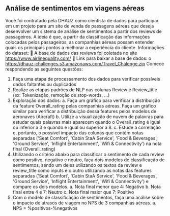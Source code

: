 ## Análise de sentimentos em viagens aéreas 
Você foi contratado pela DHAUZ como cientista de dados para participar em um 
projeto para um site de venda de passagens aéreas que deseja desenvolver um 
sistema de análise de sentimentos a partir dos reviews de passageiros. A ideia é 
que, a partir da classificação das informações colocadas pelos passageiros, as 
companhias aéreas possam entender quais os principais pontos a melhorar a 
experiência do cliente. 
Informações do dataset: 
 A base de dados das reviews foi coletada no site https://www.airlinequality.com/ 
 Link para baixar a base de dados: 
o https://dhauz-challenges.s3.amazonaws.com/Travel_Chalenge.zip 
Comece respondendo as seguintes questões: 
1. Faça uma etapa de processamento dos dados para verificar possíveis 
dados faltantes ou duplicados 
2. Realize as etapas padrões de NLP nas colunas Review e Review_title (ex: 
Tokenização, remoção de stop-words, ...) 
3. Exploração dos dados: 
a. Faça um gráfico para verificar a distribuição da feature Overall_rating 
pelas companhias aéreas. Faça um gráfico similar para verificar a 
distribuição dessa features pelos modelos de aeronaves (Aircraft) 
b. Utilize a visualização de nuvem de palavras para estudar quais 
palavras mais aparecem quando o Overall_rating é igual ou inferior a 
3 e quando é igual ou superior a 8. 
c. Estude a correlação e, portanto, o possível impacto das colunas que 
contém notas separadas ('Seat Comfort', 'Cabin StaA Service', 'Food 
& Beverages', 'Ground Service', 'Inflight Entertainment', 'Wifi & 
Connectivity') na nota final (Overall_rating) 
4. Utilizando o critério abaixo para classificar o sentimento de cada review 
como positivo, negativo e neutro, faça dois modelos de classificação de 
sentimentos, sendo um deles utilizando os textos da review e review_title 
como inputs e o outro utilizando as notas das features separadas ('Seat 
Comfort', 'Cabin StaA Service', 'Food & Beverages', 'Ground Service', 'Inflight 
Entertainment', 'Wifi & Connectivity') e compare os dois modelos. 
a. Nota final menor que 4: Negativo 
b. Nota final entre 4 e 7: Neutro 
c. Nota final maior que 7: Positivo 
5. Com o modelo de classificação de sentimentos, faça uma análise sobre o 
impacto de atrasos de viagem no NPS de 3 companhias aéreas. 
a. NPS = %positivos-%negativos
